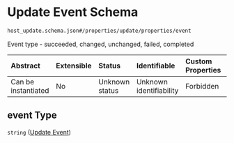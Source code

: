 # Update Event Schema

```txt
host_update.schema.json#/properties/update/properties/event
```

Event type - succeeded, changed, unchanged, failed, completed

| Abstract            | Extensible | Status         | Identifiable            | Custom Properties | Additional Properties | Access Restrictions | Defined In                                                                           |
| :------------------ | :--------- | :------------- | :---------------------- | :---------------- | :-------------------- | :------------------ | :----------------------------------------------------------------------------------- |
| Can be instantiated | No         | Unknown status | Unknown identifiability | Forbidden         | Allowed               | none                | [host-update.schema.json*](../../out/host-update.schema.json "open original schema") |

## event Type

`string` ([Update Event](host-update-properties-update-data-properties-update-event.md))
